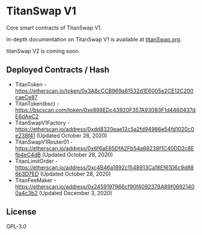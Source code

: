 # TitanSwap V1

Core smart contracts of TitanSwap V1.

In-depth documentation on TitanSwap V1 is available at [titanSwap.org](https://titanSwap.org).

titanSwap V2 is coming soon.

## Deployed Contracts / Hash

- TitanToken - https://etherscan.io/token/0x3A8cCCB969a61532d1E6005e2CE12C200caeCe87
- TitanToken(bsc) - https://bscscan.com/token/0xe898EDc43920F357A93083F1d4460437dE6dAeC2
- TitanSwapV1Factory - https://etherscan.io/address/0xdd8320eae12c5a2fd94986e54fd1020c0e238f41  (Updated October 28, 2020)
- TitanSwapV1Router01 - https://etherscan.io/address/0x6f6aE85DfA2Fb54a68238f1C40DD2c8Efb4eC4dB (Updated October 28, 2020)
- TitanLimitOrder - https://etherscan.io/address/0xc4B46a1892c1548913Ca18Ef61D6c9d886b3D7ED (Updated October 28, 2020)
- TitanFeeMaker - https://etherscan.io/address/0x2459197966cf90f4092378A89f06921400a4c3b2 (Updated December 3, 2020)


## License

GPL-3.0

